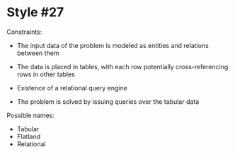 Style #27
==============================

Constraints:

- The input data of the problem is modeled as entities and relations between them

- The data is placed in tables, with each row potentially cross-referencing rows in other tables

- Existence of a relational query engine

- The problem is solved by issuing queries over the tabular data

Possible names:

- Tabular
- Flatland
- Relational
